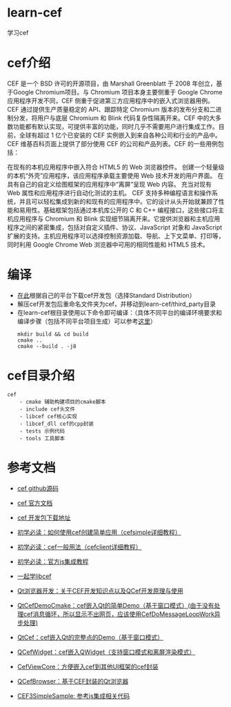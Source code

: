 # learn-cef
学习cef

# cef介绍
CEF 是一个 BSD 许可的开源项目，由 Marshall Greenblatt 于 2008 年创立，基于Google Chromium项目。与 Chromium 项目本身主要侧重于 Google Chrome 应用程序开发不同，CEF 侧重于促进第三方应用程序中的嵌入式浏览器用例。CEF 通过提供生产质量稳定的 API、跟踪特定 Chromium 版本的发布分支和二进制分发，将用户与底层 Chromium 和 Blink 代码复杂性隔离开来。CEF 中的大多数功能都有默认实现，可提供丰富的功能，同时几乎不需要用户进行集成工作。目前，全球有超过 1 亿个已安装的 CEF 实例嵌入到来自各种公司和行业的产品中。CEF 维基百科页面上提供了部分使用 CEF 的公司和产品列表。CEF 的一些用例包括：

在现有的本机应用程序中嵌入符合 HTML5 的 Web 浏览器控件。
创建一个轻量级的本机“外壳”应用程序，该应用程序承载主要使用 Web 技术开发的用户界面。
在具有自己的自定义绘图框架的应用程序中“离屏”呈现 Web 内容。
充当对现有 Web 属性和应用程序进行自动化测试的主机。
CEF 支持多种编程语言和操作系统，并且可以轻松集成到新的和现有的应用程序中。它的设计从头开始就兼顾了性能和易用性。基础框架包括通过本机库公开的 C 和 C++ 编程接口，这些接口将主机应用程序与 Chromium 和 Blink 实现细节隔离开来。它提供浏览器和主机应用程序之间的紧密集成，包括对自定义插件、协议、JavaScript 对象和 JavaScript 扩展的支持。主机应用程序可以选择控制资源加载、导航、上下文菜单、打印等，同时利用 Google Chrome Web 浏览器中可用的相同性能和 HTML5 技术。

# 编译
- [在此](https://cef-builds.spotifycdn.com/index.html)根据自己的平台下载cef开发包（选择Standard Distribution）
- 解压cef开发包后重命名文件夹为cef，并移动到learn-cef/third_party目录
- 在learn-cef根目录使用以下命令即可编译：（具体不同平台的编译环境要求和编译步骤（包括不同平台项目生成）可以参考[这里](https://github.com/chromiumembedded/cef/blob/f6cf7f9ec7de6f868f04f8d680faeb6c53d4d813/CMakeLists.txt.in#L35)）
    ```
    mkdir build && cd build
    cmake ..
    cmake --build . -j8
    ```

# cef目录介绍
```
cef
    - cmake 辅助构建项目的cmake脚本
    - include cef头文件
    - libcef cef核心实现
    - libcef_dll cef的cpp封装
    - tests 示例代码
    - tools 工具脚本
```

# 参考文档
- [cef github源码](https://github.com/chromiumembedded/cef)
- [cef 官方文档](https://bitbucket.org/chromiumembedded/cef/wiki/Home)
- [cef 开发包下载地址](https://cef-builds.spotifycdn.com/index.html)

- [初学必读：如何使用cef创建简单应用（cefsimple详细教程）](https://bitbucket.org/chromiumembedded/cef/wiki/Tutorial.md)
- [初学必读：cef一般用法（cefclient详细教程）](https://bitbucket.org/chromiumembedded/cef/wiki/GeneralUsage.md)
- [初学必读：官方js集成教程](https://bitbucket.org/chromiumembedded/cef/wiki/JavaScriptIntegration.md)
- [一起学libcef](https://blog.csdn.net/wangshubo1989/category_6004479.html)
- [Qt浏览器开发：关于CEF开发知识点以及QCef开发原理与使用](https://blog.csdn.net/qq_36651243/article/details/115350668)

- [QtCefDemoCmake：cef嵌入Qt的简单Demo（基于窗口模式）(由于没有处理cef消息循环，所以显示不出网页，应该使用CefDoMessageLoopWork异步处理)](https://github.com/w4ngzhen/QtCefDemoCmake)
- [QtCef：cef嵌入Qt的完整点的Demo（基于窗口模式）](https://github.com/3dproger/QtCef)
- [QCefWidget：cef嵌入QWidget（支持窗口模式和离屏渲染模式）](https://github.com/winsoft666/QCefWidget)
- [CefViewCore：方便嵌入cef到其他UI框架的cef封装](https://github.com/CefView/CefViewCore)
- [QCefBrowser：基于CEF封装的Qt浏览器](https://github.com/KikyoShaw/QCefBrowser)
- [CEF3SimpleSample: 参考js集成相关代码](https://github.com/acristoffers/CEF3SimpleSample)